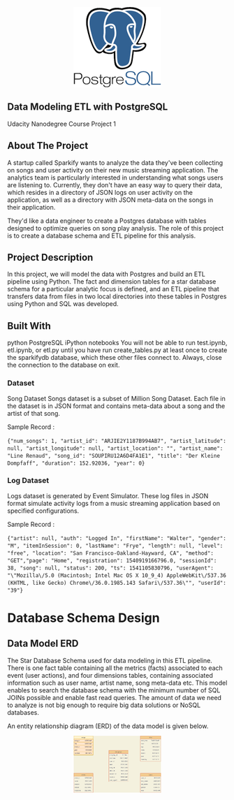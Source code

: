 

<p align="center">
  <img width="200" src="https://github.com/AliYusufzai/data-modeling-with-postgres/blob/main/images/postgresSQLlogo.png" alt="Postgres logo">

  ## Data Modeling ETL with PostgreSQL

  Udacity Nanodegree Course Project 1
</p>


## About The Project
A startup called Sparkify wants to analyze the data they've been collecting on songs and user activity on their new music streaming application. The analytics team is particularly interested in understanding what songs users are listening to. Currently, they don't have an easy way to query their data, which resides in a directory of JSON logs on user activity on the application, as well as a directory with JSON meta-data on the songs in their application.

They'd like a data engineer to create a Postgres database with tables designed to optimize queries on song play analysis. The role of this project is to create a database schema and ETL pipeline for this analysis.

## Project Description
In this project, we will model the data with Postgres and build an ETL pipeline using Python. The fact and dimension tables for a star database schema for a particular analytic focus is defined, and an ETL pipeline that transfers data from files in two local directories into these tables in Postgres using Python and SQL was developed.

## Built With
python
PostgreSQL
iPython notebooks
You will not be able to run test.ipynb, etl.ipynb, or etl.py until you have run create_tables.py at least once to create the sparkifydb database, which these other files connect to. Always, close the connection to the database on exit.

### Dataset
Song Dataset
Songs dataset is a subset of Million Song Dataset. Each file in the dataset is in JSON format and contains meta-data about a song and the artist of that song.

Sample Record :

`{"num_songs": 1, "artist_id": "ARJIE2Y1187B994AB7", "artist_latitude": null, "artist_longitude": null, "artist_location": "", "artist_name": "Line Renaud", "song_id": "SOUPIRU12A6D4FA1E1", "title": "Der Kleine Dompfaff", "duration": 152.92036, "year": 0}`

### Log Dataset
Logs dataset is generated by Event Simulator. These log files in JSON format simulate activity logs from a music streaming application based on specified configurations.

Sample Record :

`{"artist": null, "auth": "Logged In", "firstName": "Walter", "gender": "M", "itemInSession": 0, "lastName": "Frye", "length": null, "level": "free", "location": "San Francisco-Oakland-Hayward, CA", "method": "GET","page": "Home", "registration": 1540919166796.0, "sessionId": 38, "song": null, "status": 200, "ts": 1541105830796, "userAgent": "\"Mozilla\/5.0 (Macintosh; Intel Mac OS X 10_9_4) AppleWebKit\/537.36 (KHTML, like Gecko) Chrome\/36.0.1985.143 Safari\/537.36\"", "userId": "39"}`


# Database Schema Design
## Data Model ERD
The Star Database Schema used for data modeling in this ETL pipeline. There is one fact table containing all the metrics (facts) associated to each event (user actions), and four dimensions tables, containing associated information such as user name, artist name, song meta-data etc. This model enables to search the database schema with the minimum number of SQL JOINs possible and enable fast read queries. The amount of data we need to analyze is not big enough to require big data solutions or NoSQL databases.

An entity relationship diagram (ERD) of the data model is given below.

<p align="center">
   <img width="200" src="https://raw.githubusercontent.com/AliYusufzai/data-modeling-with-postgres/main/images/erd.png" alt="ERD">
</p>



